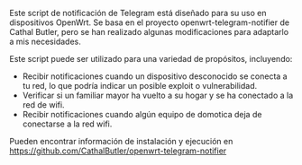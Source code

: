Este script de notificación de Telegram está diseñado para su uso en dispositivos OpenWrt. Se basa en el proyecto openwrt-telegram-notifier de Cathal Butler, pero se han realizado algunas modificaciones para adaptarlo a mis necesidades.

Este script puede ser utilizado para una variedad de propósitos, incluyendo:

  * Recibir notificaciones cuando un dispositivo desconocido se conecta a tu red, lo que podría indicar un posible exploit o vulnerabilidad.
  * Verificar si un familiar mayor ha vuelto a su hogar y se ha conectado a la red de wifi.
  * Recibir notificaciones cuando algún equipo de domotica deja de conectarse a la red wifi.

Pueden encontrar información de instalación y ejecución en https://github.com/CathalButler/openwrt-telegram-notifier
